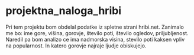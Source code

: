 # projektna_naloga_hribi
Pri tem projektu bom obdelal podatke iz spletne strani hribi.net. Zanimalo me bo: ime gore, višina, gorovje, število poti, število ogledov, priljubljenost. Naredil pa bom analizo ce ima nadmorska visina, stevilo poti kaksen vpliv na popularnost. In katero gorovje najraje ljudje obiskujejo.
